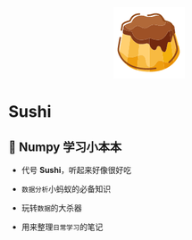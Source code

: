 <div align=center><img src='https://github.com/mymmon/statistics-notebook/blob/master/_Pic/%E5%B8%83%E4%B8%81.png' /></div>

# Sushi

## 🍣  Numpy 学习小本本

- 代号 **Sushi**，听起来好像很好吃

- `数据分析`小蚂蚁的必备知识

- 玩转`数据`的大杀器

- 用来整理`日常学习`的笔记